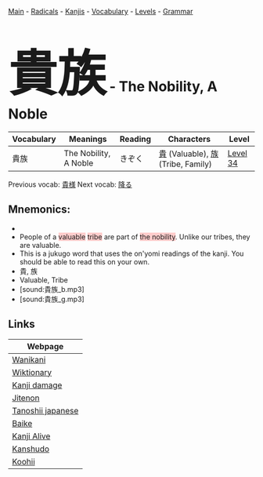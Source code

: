 <style> bigfont {font-size: 100px}</style>
[Main](../README.md) -
[Radicals](../radicals.md) -
[Kanjis](../kanjis.md) -
[Vocabulary](../vocabulary.md) -
[Levels](../levels.md) -
[Grammar](../grammar.md)
# <bigfont> 貴族</bigfont> - The Nobility, A Noble 

| Vocabulary | Meanings | Reading | Characters | Level |
| --- | --- | --- | --- | --- |
| 貴族 | The Nobility, A Noble | きぞく |  [貴](../kanjis/貴.md) (Valuable), [族](../kanjis/族.md) (Tribe, Family) | [Level 34](../levels/wk_level34.md) |

Previous vocab: [貴様](貴様.md) Next vocab: [降る](降る.md) 

## Mnemonics:

* 
* People of a <span style="background-color:#ffcccb"> valuable</span> <span style="background-color:#ffcccb"> tribe</span> are part of <span style="background-color:#ffcccb"> the nobility</span>. Unlike our tribes, they are valuable.
* This is a jukugo word that uses the on'yomi readings of the kanji. You should be able to read this on your own.
* 貴, 族
* Valuable, Tribe
* [sound:貴族_b.mp3]
* [sound:貴族_g.mp3]


## Links 

| Webpage |
| --- |
| [Wanikani          ](https://www.wanikani.com/kanji/貴族) |
| [Wiktionary        ](https://en.wiktionary.org/wiki/貴族) |
| [Kanji damage      ](http://www.kanjidamage.com/kanji/search?utf8=✓&q=貴族) |
| [Jitenon           ](https://jitenon.com/kanji/貴族) |
| [Tanoshii japanese ](https://www.tanoshiijapanese.com/dictionary/kanji.cfm?k=貴族) |
| [Baike             ](https://baike.baidu.com/item/貴族) |
| [Kanji Alive       ](https://app.kanjialive.com/貴族) |
| [Kanshudo          ](https://www.kanshudo.com/searchmn?q=貴族) |
| [Koohii            ](https://kanji.koohii.com/study/kanji/貴族) |
